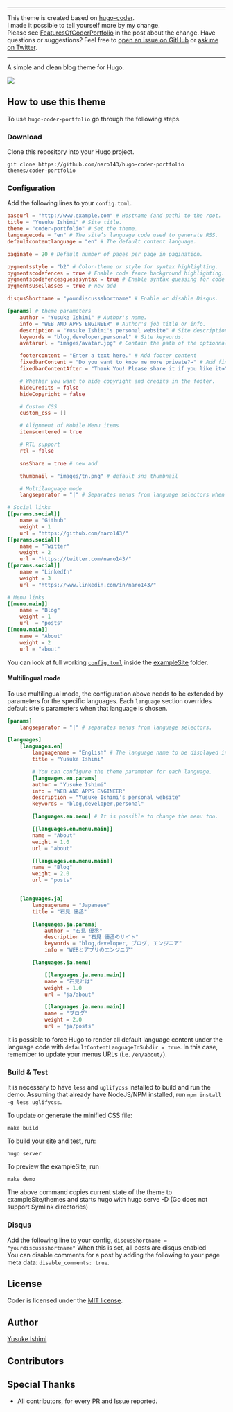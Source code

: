 ---------------------------
This theme is created based on [hugo-coder](https://github.com/luizdepra/hugo-coder).  
I made it possible to tell yourself more by my change.   
Please see [FeaturesOfCoderPortfolio](https://github.com/naro143/hugo-coder-portfolio/blob/master/exampleSite/content/posts/FeaturesOfCoderPortfolio.md) in the post about the change.
Have questions or suggestions? Feel free to [open an issue on GitHub](https://github.com/naro143/hugo-coder-portfolio/issues/new) or [ask me on Twitter](https://twitter.com/naro143).

---------------------------

A simple and clean blog theme for Hugo.

![](https://github.com/naro143/hugo-coder-portfolio/blob/master/images/screenshot.png)

## How to use this theme

To use `hugo-coder-portfolio` go through the following steps.

### Download

Clone this repository into your Hugo project.

```
git clone https://github.com/naro143/hugo-coder-portfolio themes/coder-portfolio
```

### Configuration

Add the following lines to your `config.toml`.

```toml
baseurl = "http://www.example.com" # Hostname (and path) to the root.
title = "Yusuke Ishimi" # Site title.
theme = "coder-portfolio" # Set the theme.
languagecode = "en" # The site’s language code used to generate RSS.
defaultcontentlanguage = "en" # The default content language.

paginate = 20 # Default number of pages per page in pagination.

pygmentsstyle = "b2" # Color-theme or style for syntax highlighting.
pygmentscodefences = true # Enable code fence background highlighting.
pygmentscodefencesguesssyntax = true # Enable syntax guessing for code fences without specified language.
pygmentsUseClasses = true # new add

disqusShortname = "yourdiscussshortname" # Enable or disable Disqus.

[params] # theme parameters
    author = "Yusuke Ishimi" # Author's name.
    info = "WEB AND APPS ENGINEER" # Author's job title or info.
    description = "Yusuke Ishimi's personal website" # Site description.
    keywords = "blog,developer,personal" # Site keywords.
    avatarurl = "images/avatar.jpg" # Contain the path of the optionnal avatar in the static folder.

    footercontent = "Enter a text here." # Add footer content
    fixedbarContent = "Do you want to know me more private?→" # Add fixedbar content
    fixedbarContentAfter = "Thank You! Please share it if you like it→" # Add fixedbar content after click

    # Whether you want to hide copyright and credits in the footer.
    hideCredits = false
    hideCopyright = false

    # Custom CSS
    custom_css = []

    # Alignment of Mobile Menu items
    itemscentered = true

    # RTL support
    rtl = false

    snsShare = true # new add

    thumbnail = "images/tn.png" # default sns thumbnail

    # Multilanguage mode
    langseparator = "|" # Separates menus from language selectors when site is multilingual.

# Social links
[[params.social]]
    name = "Github"
    weight = 1
    url = "https://github.com/naro143/"
[[params.social]]
    name = "Twitter"
    weight = 2
    url = "https://twitter.com/naro143/"
[[params.social]]
    name = "LinkedIn"
    weight = 3
    url = "https://www.linkedin.com/in/naro143/"

# Menu links
[[menu.main]]
    name = "Blog"
    weight = 1
    url  = "posts"
[[menu.main]]
    name = "About"
    weight = 2
    url = "about"
```

You can look at full working [`config.toml`](https://github.com/naro143/hugo-coder-portfolio/blob/master/exampleSite/config.toml) inside the [exampleSite](https://github.com/naro143/hugo-coder-portfolio/tree/master/exampleSite) folder.

#### Multilingual mode

To use multilingual mode, the configuration above needs to be extended by parameters for the specific languages.
Each `language` section overrides default site's parameters when that language is chosen.

```toml
[params]
    langseparator = "|" # separates menus from language selectors.

[languages]
    [languages.en]
        languagename = "English" # The language name to be displayed in the selector.
        title = "Yusuke Ishimi"

        # You can configure the theme parameter for each language. 
        [languages.en.params]
        author = "Yusuke Ishimi"
        info = "WEB AND APPS ENGINEER"
        description = "Yusuke Ishimi's personal website"
        keywords = "blog,developer,personal"

        [languages.en.menu] # It is possible to change the menu too.

        [[languages.en.menu.main]]
        name = "About"
        weight = 1.0
        url = "about"

        [[languages.en.menu.main]]
        name = "Blog"
        weight = 2.0
        url = "posts"


    [languages.ja]
        languagename = "Japanese"
        title = "石見 優丞"

        [languages.ja.params]
            author = "石見 優丞"
            description = "石見 優丞のサイト"
            keywords = "blog,developer, ブログ, エンジニア"
            info = "WEBとアプリのエンジニア"

        [languages.ja.menu]

            [[languages.ja.menu.main]]
            name = "石見とは"
            weight = 1.0
            url = "ja/about"

            [[languages.ja.menu.main]]
            name = "ブログ"
            weight = 2.0
            url = "ja/posts"


```

It is possible to force Hugo to render all default language content under the language code with `defaultContentLanguageInSubdir = true`.
In this case, remember to update your menus URLs (i.e. `/en/about/`).

### Build & Test

It is necessary to have `less` and `uglifycss` installed to build and run the demo.
Assuming that already have NodeJS/NPM installed, run `npm install -g less uglifycss`.

To update or generate the minified CSS file:

```
make build
```

To build your site and test, run:

```
hugo server
```

To preview the exampleSite, run

```
make demo
```

The above command copies current state of the theme to exampleSite/themes and starts hugo with hugo serve -D (Go does not support Symlink directories)

### Disqus

Add the following line to your config, ```disqusShortname = "yourdiscussshortname"``` When this is set, all posts are disqus enabled   
You can disable comments for a post by adding the following to your page meta data: ```disable_comments: true```.


## License

Coder is licensed under the [MIT license](https://github.com/naro143/hugo-coder-portfolio/blob/master/LICENSE.md).

## Author

[Yusuke Ishimi](https://github.com/naro143)

## Contributors

## Special Thanks

- All contributors, for every PR and Issue reported.
